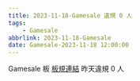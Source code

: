 ```yaml
---
title: 2023-11-18-Gamesale 違規 0 人
tags:
    - Gamesale
abbrlink: 2023-11-18-Gamesale
date: Gamesale-2023-11-18 12:00:00
---
```

Gamesale 板 [板規連結](https://www.ptt.cc/bbs/Gossiping/M.1637425085.A.07D.html)
昨天違規 0 人
